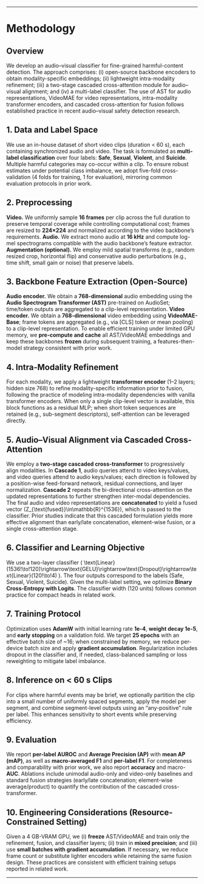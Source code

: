 
---

# Methodology

## Overview

We develop an audio–visual classifier for fine-grained harmful-content detection. The approach comprises: (i) open-source backbone encoders to obtain modality-specific embeddings; (ii) lightweight intra-modality refinement; (iii) a two-stage cascaded cross-attention module for audio–visual alignment; and (iv) a multi-label classifier. The use of AST for audio representations, VideoMAE for video representations, intra-modality transformer encoders, and cascaded cross-attention for fusion follows established practice in recent audio–visual safety detection research.

## 1. Data and Label Space

We use an in-house dataset of short video clips (duration < 60 s), each containing synchronized audio and video. The task is formulated as **multi-label classification** over four labels: **Safe**, **Sexual**, **Violent**, and **Suicide**. Multiple harmful categories may co-occur within a clip. To ensure robust estimates under potential class imbalance, we adopt five-fold cross-validation (4 folds for training, 1 for evaluation), mirroring common evaluation protocols in prior work.

## 2. Preprocessing

**Video.** We uniformly sample **16 frames** per clip across the full duration to preserve temporal coverage while controlling computational cost; frames are resized to **224×224** and normalized according to the video backbone’s requirements.
**Audio.** We extract mono audio at **16 kHz** and compute log-mel spectrograms compatible with the audio backbone’s feature extractor.
**Augmentation (optional).** We employ mild spatial transforms (e.g., random resized crop, horizontal flip) and conservative audio perturbations (e.g., time shift, small gain or noise) that preserve labels.

## 3. Backbone Feature Extraction (Open-Source)

**Audio encoder.** We obtain a **768-dimensional** audio embedding using the **Audio Spectrogram Transformer (AST)** pre-trained on AudioSet; time/token outputs are aggregated to a clip-level representation.
**Video encoder.** We obtain a **768-dimensional** video embedding using **VideoMAE-Base**; frame tokens are aggregated (e.g., via [CLS] token or mean pooling) to a clip-level representation.
To enable efficient training under limited GPU memory, we **pre-compute and cache** all AST/VideoMAE embeddings and keep these backbones **frozen** during subsequent training, a features-then-model strategy consistent with prior work.

## 4. Intra-Modality Refinement

For each modality, we apply a lightweight **transformer encoder** (1–2 layers; hidden size 768) to refine modality-specific information prior to fusion, following the practice of modeling intra-modality dependencies with vanilla transformer encoders. When only a single clip-level vector is available, this block functions as a residual MLP; when short token sequences are retained (e.g., sub-segment descriptors), self-attention can be leveraged directly.

## 5. Audio–Visual Alignment via Cascaded Cross-Attention

We employ a **two-stage cascaded cross-transformer** to progressively align modalities. In **Cascade 1**, audio queries attend to video keys/values, and video queries attend to audio keys/values; each direction is followed by a position-wise feed-forward network, residual connections, and layer normalization. **Cascade 2** repeats the bi-directional cross-attention on the updated representations to further strengthen inter-modal dependencies. The final audio and video representations are **concatenated** to yield a fused vector (Z_{\text{fused}}\in\mathbb{R}^{1536}), which is passed to the classifier. Prior studies indicate that this cascaded formulation yields more effective alignment than early/late concatenation, element-wise fusion, or a single cross-attention stage.

## 6. Classifier and Learning Objective

We use a two-layer classifier ( \text{Linear}(1536!\to!120)\rightarrow\text{GELU}\rightarrow\text{Dropout}\rightarrow\text{Linear}(120!\to!4) ). The four outputs correspond to the labels (Safe, Sexual, Violent, Suicide). Given the multi-label setting, we optimize **Binary Cross-Entropy with Logits**. The classifier width (120 units) follows common practice for compact heads in related work.

## 7. Training Protocol

Optimization uses **AdamW** with initial learning rate **1e-4**, **weight decay 1e-5**, and **early stopping** on a validation fold. We target **25 epochs** with an effective batch size of ~16; when constrained by memory, we reduce per-device batch size and apply **gradient accumulation**. Regularization includes dropout in the classifier and, if needed, class-balanced sampling or loss reweighting to mitigate label imbalance.

## 8. Inference on < 60 s Clips

For clips where harmful events may be brief, we optionally partition the clip into a small number of uniformly spaced segments, apply the model per segment, and combine segment-level outputs using an “any-positive” rule per label. This enhances sensitivity to short events while preserving efficiency.

## 9. Evaluation

We report **per-label AUROC** and **Average Precision (AP)** with **mean AP (mAP)**, as well as **macro-averaged F1** and **per-label F1**. For completeness and comparability with prior work, we also report **accuracy** and macro-**AUC**. Ablations include unimodal audio-only and video-only baselines and standard fusion strategies (early/late concatenation; element-wise average/product) to quantify the contribution of the cascaded cross-transformer.

## 10. Engineering Considerations (Resource-Constrained Setting)

Given a 4 GB-VRAM GPU, we (i) **freeze** AST/VideoMAE and train only the refinement, fusion, and classifier layers; (ii) train in **mixed precision**; and (iii) use **small batches with gradient accumulation**. If necessary, we reduce frame count or substitute lighter encoders while retaining the same fusion design. These practices are consistent with efficient training setups reported in related work.

---
